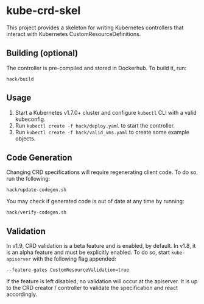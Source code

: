 kube-crd-skel
=============

This project provides a skeleton for writing Kubernetes controllers that interact with Kubernetes CustomResourceDefinitions.

## Building (optional)

The controller is pre-compiled and stored in Dockerhub. To build it, run:

`hack/build`

## Usage

1. Start a Kubernetes v1.7.0+ cluster and configure `kubectl` CLI with a valid kubeconfig.
2. Run `kubectl create -f hack/deploy.yaml` to start the controller.
3. Run `kubectl create -f hack/valid_vms.yaml` to create some example objects.

## Code Generation

Changing CRD specifications will require regenerating client code. To do so,
run the following:

`hack/update-codegen.sh`

You may check if generated code is out of date at any time by running:

`hack/verify-codegen.sh`

## Validation

In v1.9, CRD validation is a beta feature and is enabled, by default. In v1.8,
it is an alpha feature and must be explicitly enabled. To do so, start
`kube-apiserver` with the following flag appended:

`--feature-gates CustomResourceValidation=true`

If the feature is left disabled, no validation will occur at the apiserver. It
is up to the CRD creator / controller to validate the specification and react
accordingly.
